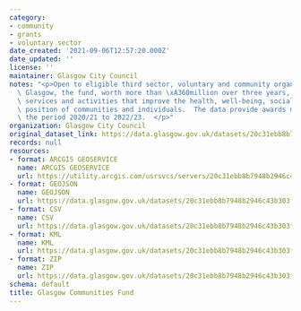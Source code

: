 ```yaml
---
category:
- community
- grants
- voluntary sector
date_created: '2021-09-06T12:57:20.000Z'
date_updated: ''
license: ''
maintainer: Glasgow City Council
notes: "<p>Open to eligible third sector, voluntary and community organisations across\
  \ Glasgow, the fund, worth more than \xA360million over three years, will support\
  \ services and activities that improve the health, well-being, social and economic\
  \ position of communities and individuals.  The data provide awards made covering\
  \ the period 2020/21 to 2022/23.  </p>"
organization: Glasgow City Council
original_dataset_link: https://data.glasgow.gov.uk/datasets/20c31ebb8b7948b2946c43b303fbd15e_0
records: null
resources:
- format: ARCGIS GEOSERVICE
  name: ARCGIS GEOSERVICE
  url: https://utility.arcgis.com/usrsvcs/servers/20c31ebb8b7948b2946c43b303fbd15e/rest/services/OPEN_DATA/Glasgow_Community_Grants_Fund/MapServer/0
- format: GEOJSON
  name: GEOJSON
  url: https://data.glasgow.gov.uk/datasets/20c31ebb8b7948b2946c43b303fbd15e_0.geojson?outSR=%7B%22latestWkid%22%3A27700%2C%22wkid%22%3A27700%7D
- format: CSV
  name: CSV
  url: https://data.glasgow.gov.uk/datasets/20c31ebb8b7948b2946c43b303fbd15e_0.csv?outSR=%7B%22latestWkid%22%3A27700%2C%22wkid%22%3A27700%7D
- format: KML
  name: KML
  url: https://data.glasgow.gov.uk/datasets/20c31ebb8b7948b2946c43b303fbd15e_0.kml?outSR=%7B%22latestWkid%22%3A27700%2C%22wkid%22%3A27700%7D
- format: ZIP
  name: ZIP
  url: https://data.glasgow.gov.uk/datasets/20c31ebb8b7948b2946c43b303fbd15e_0.zip?outSR=%7B%22latestWkid%22%3A27700%2C%22wkid%22%3A27700%7D
schema: default
title: Glasgow Communities Fund
---
```

